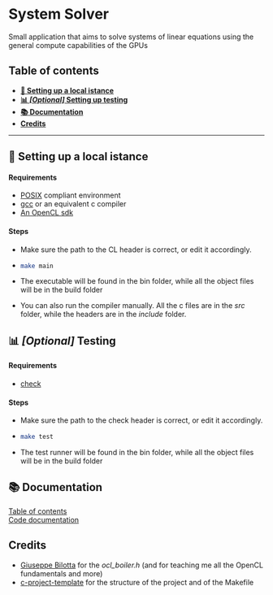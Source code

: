 # System Solver
Small application that aims to solve systems of linear equations using the general compute capabilities of the GPUs

## Table of contents

- **[:wrench: Setting up a local istance](#wrench-setting-up-a-local-istance)**
- **[:bar_chart: _\[Optional\]_ Setting up testing](#bar_chart-optional-testing)**
- **[:books: Documentation](#books-documentation)**
- **[Credits](#credits)**

---

## :wrench: Setting up a local istance

#### Requirements
- [POSIX](https://en.wikipedia.org/wiki/POSIX) compliant environment
- [gcc](https://gcc.gnu.org/) or an equivalent c compiler
- [An OpenCL sdk](https://www.khronos.org/opencl/)

#### Steps
- Make sure the path to the CL header is correct, or edit it accordingly.

-   ```bash
    make main
    ```
- The executable will be found in the bin folder, while all the object files will be in the build folder
- You can also run the compiler manually. All the c files are in the _src_ folder, while the headers are in the _include_ folder.

## :bar_chart: _[Optional]_ Testing

#### Requirements
- [check](https://libcheck.github.io/check/)

#### Steps
- Make sure the path to the check header is correct, or edit it accordingly.

-   ```bash
    make test
    ```
- The test runner will be found in the bin folder, while all the object files will be in the build folder

## :books: Documentation
[Table of contents](docs/Table-of-contents.md)  
[Code documentation](https://tendto.github.io/Linear-System-Solver/index.html)

## Credits
- [Giuseppe Bilotta](https://github.com/Oblomov) for the _ocl_boiler.h_ (and for teaching me all the OpenCL fundamentals and more)
- [c-project-template](https://github.com/tiborsimon/c-project-template) for the structure of the project and of the Makefile